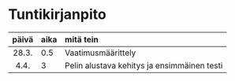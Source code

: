# Tuntikirjanpito

| päivä | aika | mitä tein  |
| :----:|:-----| :-----|
| 28.3. |  0.5 | Vaatimusmäärittely |
|  4.4. |   3  | Pelin alustava kehitys ja ensimmäinen testi |
